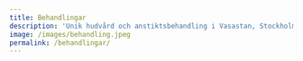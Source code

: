 ```yaml
---
title: Behandlingar
description: 'Unik hudvård och anstiktsbehandling i Vasastan, Stockholm.'
image: /images/behandling.jpeg
permalink: /behandlingar/
---
```


